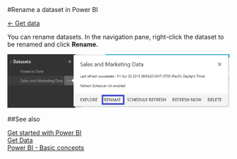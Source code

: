 <properties pageTitle="Rename a dataset in Power BI" description="Rename a dataset in Power BI" services="powerbi" documentationCenter="" authors="v-anpasi" manager="mblythe" editor=""/>
<tags ms.service="powerbi" ms.devlang="NA" ms.topic="article" ms.tgt_pltfrm="NA" ms.workload="powerbi" ms.date="06/26/2015" ms.author="v-anpasi"/>
#Rename a dataset in Power BI

[← Get data](https://support.powerbi.com/knowledgebase/topics/63369-get-data)

You can rename datasets. In the navigation pane, right-click the dataset to be renamed and click **Rename.**

![](media/powerbi-service-rename-a-dataset-in-power-bi/rename-a-dataset.png)  

##See also

[Get started with Power BI](http://support.powerbi.com/knowledgebase/articles/430814-get-started-with-power-bi)  
[Get Data](http://support.powerbi.com/knowledgebase/articles/434354-get-data)  
[Power BI - Basic concepts](http://support.powerbi.com/knowledgebase/articles/487029-power-bi-preview-basic-concepts)